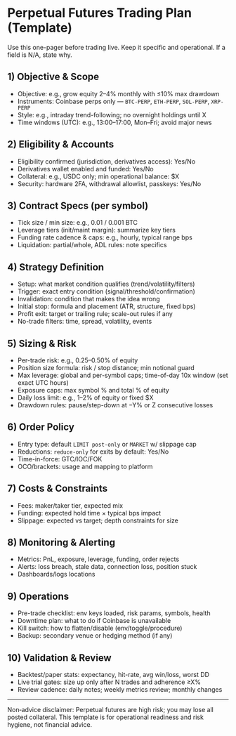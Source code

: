# Perpetual Futures Trading Plan (Template)

Use this one-pager before trading live. Keep it specific and operational. If a field is N/A, state why.

## 1) Objective & Scope
- Objective: e.g., grow equity 2–4% monthly with ≤10% max drawdown
- Instruments: Coinbase perps only — `BTC-PERP`, `ETH-PERP`, `SOL-PERP`, `XRP-PERP`
- Style: e.g., intraday trend-following; no overnight holdings until X
- Time windows (UTC): e.g., 13:00–17:00, Mon–Fri; avoid major news

## 2) Eligibility & Accounts
- Eligibility confirmed (jurisdiction, derivatives access): Yes/No
- Derivatives wallet enabled and funded: Yes/No
- Collateral: e.g., USDC only; min operational balance: $X
- Security: hardware 2FA, withdrawal allowlist, passkeys: Yes/No

## 3) Contract Specs (per symbol)
- Tick size / min size: e.g., 0.01 / 0.001 BTC
- Leverage tiers (init/maint margin): summarize key tiers
- Funding rate cadence & caps: e.g., hourly, typical range bps
- Liquidation: partial/whole, ADL rules: note specifics

## 4) Strategy Definition
- Setup: what market condition qualifies (trend/volatility/filters)
- Trigger: exact entry condition (signal/threshold/confirmation)
- Invalidation: condition that makes the idea wrong
- Initial stop: formula and placement (ATR, structure, fixed bps)
- Profit exit: target or trailing rule; scale-out rules if any
- No-trade filters: time, spread, volatility, events

## 5) Sizing & Risk
- Per-trade risk: e.g., 0.25–0.50% of equity
- Position size formula: risk / stop distance; min notional guard
- Max leverage: global and per-symbol caps; time-of-day 10x window (set exact UTC hours)
- Exposure caps: max symbol % and total % of equity
- Daily loss limit: e.g., 1–2% of equity or fixed $X
- Drawdown rules: pause/step-down at −Y% or Z consecutive losses

## 6) Order Policy
- Entry type: default `LIMIT post-only` or `MARKET` w/ slippage cap
- Reductions: `reduce-only` for exits by default: Yes/No
- Time-in-force: GTC/IOC/FOK
- OCO/brackets: usage and mapping to platform

## 7) Costs & Constraints
- Fees: maker/taker tier, expected mix
- Funding: expected hold time × typical bps impact
- Slippage: expected vs target; depth constraints for size

## 8) Monitoring & Alerting
- Metrics: PnL, exposure, leverage, funding, order rejects
- Alerts: loss breach, stale data, connection loss, position stuck
- Dashboards/logs locations

## 9) Operations
- Pre-trade checklist: env keys loaded, risk params, symbols, health
- Downtime plan: what to do if Coinbase is unavailable
- Kill switch: how to flatten/disable (env/toggle/procedure)
- Backup: secondary venue or hedging method (if any)

## 10) Validation & Review
- Backtest/paper stats: expectancy, hit-rate, avg win/loss, worst DD
- Live trial gates: size up only after N trades and adherence ≥X%
- Review cadence: daily notes; weekly metrics review; monthly changes

---

Non‑advice disclaimer: Perpetual futures are high risk; you may lose all posted collateral. This template is for operational readiness and risk hygiene, not financial advice.
